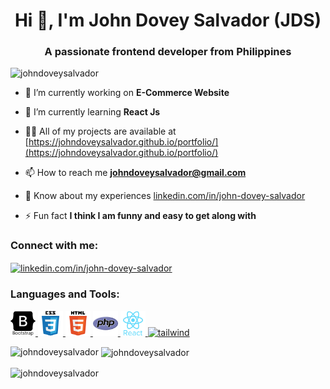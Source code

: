 <h1 align="center">Hi 👋, I'm John Dovey Salvador (JDS)</h1>
<h3 align="center">A passionate frontend developer from Philippines</h3>

<p align="left"> <img src="https://komarev.com/ghpvc/?username=johndoveysalvador&label=Profile%20views&color=0e75b6&style=flat" alt="johndoveysalvador" /> </p>

- 🔭 I’m currently working on **E-Commerce Website**

- 🌱 I’m currently learning **React Js**

- 👨‍💻 All of my projects are available at [https://johndoveysalvador.github.io/portfolio/](https://johndoveysalvador.github.io/portfolio/)

- 📫 How to reach me **johndoveysalvador@gmail.com**

- 📄 Know about my experiences [linkedin.com/in/john-dovey-salvador](linkedin.com/in/john-dovey-salvador)

- ⚡ Fun fact **I think I am funny and easy to get along with**

<h3 align="left">Connect with me:</h3>
<p align="left">
<a href="https://linkedin.com/in/linkedin.com/in/john-dovey-salvador" target="blank"><img align="center" src="https://raw.githubusercontent.com/rahuldkjain/github-profile-readme-generator/master/src/images/icons/Social/linked-in-alt.svg" alt="linkedin.com/in/john-dovey-salvador" height="30" width="40" /></a>
</p>

<h3 align="left">Languages and Tools:</h3>
<p align="left"> <a href="https://getbootstrap.com" target="_blank" rel="noreferrer"> <img src="https://raw.githubusercontent.com/devicons/devicon/master/icons/bootstrap/bootstrap-plain-wordmark.svg" alt="bootstrap" width="40" height="40"/> </a> <a href="https://www.w3schools.com/css/" target="_blank" rel="noreferrer"> <img src="https://raw.githubusercontent.com/devicons/devicon/master/icons/css3/css3-original-wordmark.svg" alt="css3" width="40" height="40"/> </a> <a href="https://www.w3.org/html/" target="_blank" rel="noreferrer"> <img src="https://raw.githubusercontent.com/devicons/devicon/master/icons/html5/html5-original-wordmark.svg" alt="html5" width="40" height="40"/> </a> <a href="https://www.php.net" target="_blank" rel="noreferrer"> <img src="https://raw.githubusercontent.com/devicons/devicon/master/icons/php/php-original.svg" alt="php" width="40" height="40"/> </a> <a href="https://reactjs.org/" target="_blank" rel="noreferrer"> <img src="https://raw.githubusercontent.com/devicons/devicon/master/icons/react/react-original-wordmark.svg" alt="react" width="40" height="40"/> </a> <a href="https://tailwindcss.com/" target="_blank" rel="noreferrer"> <img src="https://www.vectorlogo.zone/logos/tailwindcss/tailwindcss-icon.svg" alt="tailwind" width="40" height="40"/> </a> </p>

<p><img align="left" src="https://github-readme-stats.vercel.app/api/top-langs?username=johndoveysalvador&show_icons=true&locale=en&layout=compact" alt="johndoveysalvador" /></p>

<p>&nbsp;<img align="center" src="https://github-readme-stats.vercel.app/api?username=johndoveysalvador&show_icons=true&locale=en" alt="johndoveysalvador" /></p>

<p><img align="center" src="https://github-readme-streak-stats.herokuapp.com/?user=johndoveysalvador&" alt="johndoveysalvador" /></p>
